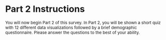 # Part 2 Instructions

<p style="font-size: 13px">You will now begin Part 2 of this survey. In Part 2, you will be shown a short quiz with 12 different data visualizations followed by a brief demographic questionnaire. Please answer the questions to the best of your ability.</p>



